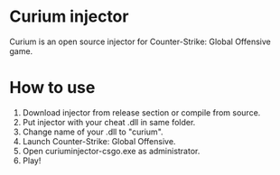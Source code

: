 # Curium injector
Curium is an open source injector for Counter-Strike: Global Offensive game.
# How to use
1. Download injector from release section or compile from source.
1. Put injector with your cheat .dll in same folder.
1. Change name of your .dll to "curium".
1. Launch Counter-Strike: Global Offensive.
1. Open curiuminjector-csgo.exe as administrator.
1. Play!